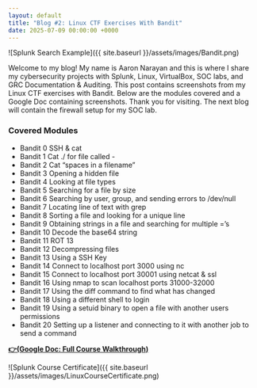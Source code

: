 ```yaml
---
layout: default
title: "Blog #2: Linux CTF Exercises With Bandit"
date: 2025-07-09 00:00:00 +0000
---
```


![Splunk Search Example]({{ site.baseurl }}/assets/images/Bandit.png)

Welcome to my blog! My name is Aaron Narayan and this is where I share my cybersecurity projects with Splunk, Linux, VirtualBox, SOC labs, and GRC Documentation & Auditing.  This post contains screenshots from my Linux CTF exercises with Bandit. Below are the modules covered and a Google Doc containing screenshots. Thank you for visiting. The next blog will contain the firewall setup for my SOC lab. 

### Covered Modules

 - Bandit 0 SSH & cat
 - Bandit 1 Cat ./ for file called - 
 - Bandit 2 Cat “spaces in a filename”
 - Bandit 3 Opening a hidden file 
 - Bandit 4 Looking at file types
 - Bandit 5 Searching for a file by size
 - Bandit 6 Searching by user, group, and sending errors to /dev/null
 - Bandit 7 Locating line of text with grep
 - Bandit 8 Sorting a file and looking for a unique line
 - Bandit 9 Obtaining strings in a file and searching for multiple =’s
 - Bandit 10 Decode the base64 string
 - Bandit 11 ROT 13
 - Bandit 12 Decompressing files
 - Bandit 13 Using a SSH Key
 - Bandit 14 Connect to localhost port 3000 using nc
 - Bandit 15 Connect to localhost port 30001 using netcat & ssl
 - Bandit 16 Using nmap to scan localhost ports 31000-32000
 - Bandit 17 Using the diff command to find what has changed
 - Bandit 18 Using a different shell to login
 - Bandit 19 Using a setuid binary to open a file with another users permissions
 - Bandit 20 Setting up a listener and connecting to it with another job to send a command

[**👉(Google Doc: Full Course Walkthrough)**](https://docs.google.com/document/d/1VO-bQ7xvvx1PMKZFzRhXsZFXji4TkCFQuKzLXsXNIhA/edit?usp=sharing)


![Splunk Course Certificate]({{ site.baseurl }}/assets/images/LinuxCourseCertificate.png)

